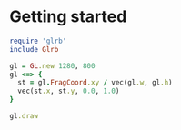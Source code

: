 # Getting started

```ruby
require 'glrb'
include Glrb

gl = GL.new 1280, 800
gl <=> {
  st = gl.FragCoord.xy / vec(gl.w, gl.h)
  vec(st.x, st.y, 0.0, 1.0)
}

gl.draw
```

#
